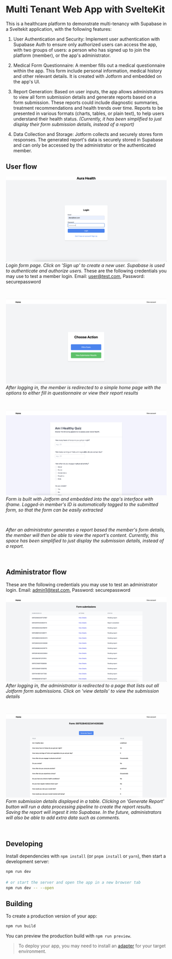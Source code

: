 # Multi Tenant Web App with SvelteKit

This is a healthcare platform to demonstrate multi-tenancy with Supabase in a Sveltekit application, with 
the following features:

1. User Authentication and Security:
Implement user authentication with Supabase Auth to ensure only authorized users can access the app, with two groups of users: a person who has signed up to join the platform (member), or the app's administrator.

2. Medical Form Questionnaire:
A member fills out a medical questionnaire within the app. This form include personal information, medical history and other relevant details. It is created with Jotform and embedded on the app's UI.

3. Report Generation:
Based on user inputs, the app allows administrators to view all form submission details and generate reports based on a form submission. These reports could include diagnostic summaries, treatment recommendations and health trends over time. Reports to be presented in various formats (charts, tables, or plain text), to help users understand their health status. *(Currently, it has been simplified to just display their form submission details, instead of a report)*

4. Data Collection and Storage:
Jotform collects and securely stores form responses.
The generated report's data is securely stored in Supabase and can only be accessed by the administrator or the authenticated member.

## User flow
![User login page](./images/aura-user-login.png)
*Login form page. Click on 'Sign up' to create a new user. Supabase is used to authenticate and authorize users.*
These are the following credentials you may use to test a member login. 
Email: user@test.com, Password: securepassword

<br>

![Home page](./images/aura-home.png)
*After logging in, the member is redirected to a simple home page with the options to either fill in questionnaire or view their report results*

<br>

![Form page](./images/aura-jotform.png)
*Form is built with Jotform and embedded into the app's interface with iframe. Logged-in member's ID is automatically tagged to the submitted form, so that the form can be easily extracted*

<br>

*After an administrator generates a report based the member's form details, the member will then be able to view the report's content. Currently, this space has been simplified to just display the submission details, instead of a report.*

<br>

## Administrator flow
These are the following credentials you may use to test an administrator login. 
Email: admin1@test.com, Password: securepassword

![Admin Dashboard page](./images/aura-form-submissions.png)
*After logging in, the administrator is redirected to a page that lists out all Jotform form submissions. Click on 'view details' to view the submission details*

<br>

![Form  page](./images/aura-form-details.png)
*Form submission details displayed in a table. Clicking on 'Generate Report' button will run a data processing pipeline to create the report results. Saving the report will ingest it into Supabase. In the future, administrators will also be able to add extra data such as comments.*

<br>

## Developing

Install dependencies with `npm install` (or `pnpm install` or `yarn`), then start a development server:

```bash
npm run dev

# or start the server and open the app in a new browser tab
npm run dev -- --open
```

## Building

To create a production version of your app:

```bash
npm run build
```

You can preview the production build with `npm run preview`.

> To deploy your app, you may need to install an [adapter](https://kit.svelte.dev/docs/adapters) for your target environment.
